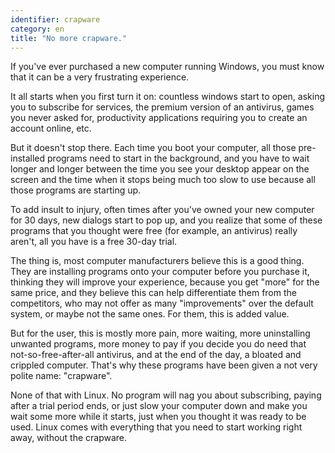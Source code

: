 ```yaml
---
identifier: crapware
category: en
title: "No more crapware."
---
```


If you've ever purchased a new computer running Windows, you must know that it can be a very
frustrating experience.

It all starts when you first turn it on: countless windows start to open, asking you to
subscribe for services, the premium version of an antivirus, games you never asked for,
productivity applications requiring you to create an account online, etc.

But it doesn't stop there. Each time you boot your computer, all those pre-installed
programs need to start in the background, and you have to wait longer and longer between the
time you see your desktop appear on the screen and the time when it stops being much too slow
to use because all those programs are starting up.

To add insult to injury, often times after you've owned your new computer for 30 days, new
dialogs start to pop up, and you realize that some of these programs that you thought were free
(for example, an antivirus) really aren't, all you have is a free 30-day trial.

The thing is, most computer manufacturers believe this is a good thing. They are installing
programs onto your computer before you purchase it, thinking they will improve your experience,
because you get "more" for the same price, and they believe this can help differentiate them
from the competitors, who may not offer as many "improvements" over the default system, or
maybe not the same ones. For them, this is added value.

But for the user, this is mostly more pain, more waiting, more uninstalling unwanted
programs, more money to pay if you decide you do need that not-so-free-after-all antivirus, and
at the end of the day, a bloated and crippled computer. That's why these programs have been
given a not very polite name: "crapware".

None of that with Linux. No program will nag you about subscribing, paying after a trial
period ends, or just slow your computer down and make you wait some more while it starts, just
when you thought it was ready to be used. Linux comes with everything that you need to start
working right away, without the crapware.




